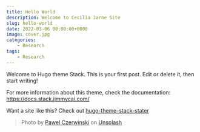 ```yaml
---
title: Hello World
description: Welcome to Cecilia Jarne Site
slug: hello-world
date: 2022-03-06 00:00:00+0000
image: cover.jpg
categories:
    - Research
tags:
    - Research
---
```


Welcome to Hugo theme Stack. This is your first post. Edit or delete it, then start writing!

For more information about this theme, check the documentation: https://docs.stack.jimmycai.com/

Want a site like this? Check out [hugo-theme-stack-stater](https://github.com/CaiJimmy/hugo-theme-stack-starter)

> Photo by [Pawel Czerwinski](https://unsplash.com/@pawel_czerwinski) on [Unsplash](https://unsplash.com/)